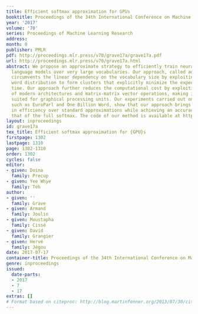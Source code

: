 ```yaml
---
title: Efficient softmax approximation for GPUs
booktitle: Proceedings of the 34th International Conference on Machine Learning
year: '2017'
volume: '70'
series: Proceedings of Machine Learning Research
address: 
month: 0
publisher: PMLR
pdf: http://proceedings.mlr.press/v70/grave17a/grave17a.pdf
url: http://proceedings.mlr.press/v70/grave17a.html
abstract: We propose an approximate strategy to efficiently train neural network based
  language models over very large vocabularies. Our approach, called adaptive softmax,
  circumvents the linear dependency on the vocabulary size by exploiting the unbalanced
  word distribution to form clusters that explicitly minimize the expectation of computation
  time. Our approach further reduces the computational cost by exploiting the specificities
  of modern architectures and matrix-matrix vector operations, making it particularly
  suited for graphical processing units. Our experiments carried out on standard benchmarks,
  such as EuroParl and One Billion Word, show that our approach brings a large gain
  in efficiency over standard approximations while achieving an accuracy close to
  that of the full softmax. The code of our method is available at https://github.com/facebookresearch/adaptive-softmax.
layout: inproceedings
id: grave17a
tex_title: Efficient softmax approximation for {GPU}s
firstpage: 1302
lastpage: 1310
page: 1302-1310
order: 1302
cycles: false
editor:
- given: Doina
  family: Precup
- given: Yee Whye
  family: Teh
author:
- given: ''
  family: Grave
- given: Armand
  family: Joulin
- given: Moustapha
  family: Cissé
- given: David
  family: Grangier
- given: Hervé
  family: Jégou
date: 2017-07-17
container-title: Proceedings of the 34th International Conference on Machine Learning
genre: inproceedings
issued:
  date-parts:
  - 2017
  - 7
  - 17
extras: []
# Format based on citeproc: http://blog.martinfenner.org/2013/07/30/citeproc-yaml-for-bibliographies/
---
```


